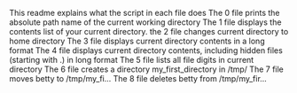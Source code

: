 This readme explains what the script in each file does
The 0 file prints the absolute path name of the current working directory
The 1 file displays the contents list of your current directory.
the 2 file changes current directory to home directory
The 3 file displays current directory contents in a long format
The 4 file displays current directory contents, including hidden files (starting with .) in long format
The 5 file lists all file digits in current directory
The 6 file creates a directory my_first_directory in /tmp/
The 7 file moves betty to /tmp/my_fi...
The 8 file deletes betty from /tmp/my_fir...
